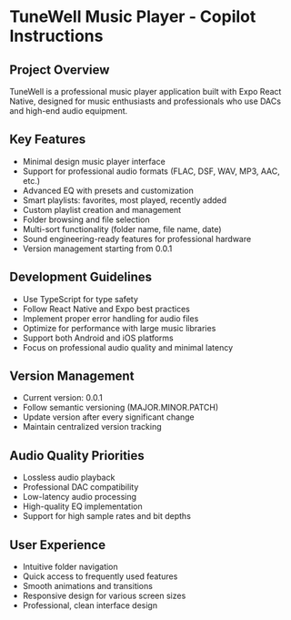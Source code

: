# TuneWell Music Player - Copilot Instructions

## Project Overview
TuneWell is a professional music player application built with Expo React Native, designed for music enthusiasts and professionals who use DACs and high-end audio equipment.

## Key Features
- Minimal design music player interface
- Support for professional audio formats (FLAC, DSF, WAV, MP3, AAC, etc.)
- Advanced EQ with presets and customization
- Smart playlists: favorites, most played, recently added
- Custom playlist creation and management
- Folder browsing and file selection
- Multi-sort functionality (folder name, file name, date)
- Sound engineering-ready features for professional hardware
- Version management starting from 0.0.1

## Development Guidelines
- Use TypeScript for type safety
- Follow React Native and Expo best practices
- Implement proper error handling for audio files
- Optimize for performance with large music libraries
- Support both Android and iOS platforms
- Focus on professional audio quality and minimal latency

## Version Management
- Current version: 0.0.1
- Follow semantic versioning (MAJOR.MINOR.PATCH)
- Update version after every significant change
- Maintain centralized version tracking

## Audio Quality Priorities
- Lossless audio playback
- Professional DAC compatibility
- Low-latency audio processing
- High-quality EQ implementation
- Support for high sample rates and bit depths

## User Experience
- Intuitive folder navigation
- Quick access to frequently used features
- Smooth animations and transitions
- Responsive design for various screen sizes
- Professional, clean interface design